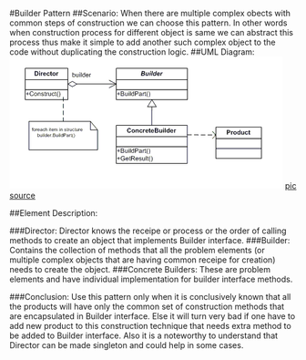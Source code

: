 #Builder Pattern
##Scenario:
    When there are multiple complex obects with common steps of construction we can choose this pattern.
In other words when construction process for different object is same we can abstract this process thus make it simple to add another such complex object to the code without duplicating the construction logic.
##UML Diagram:
![Builder Design pattern](Builder-Pattern-UML.png)
[pic source](https://www.patrickschadler.com/builder-design-pattern/)

##Element Description:

###Director:
    Director knows the receipe or process or the order of calling methods to create an object that implements Builder interface.
###Builder:
    Contains the collection of methods that all the problem elements (or multiple complex objects that are having common receipe for creation) needs to create the object.
###Concrete Builders:
    These are problem elements and have individual implementation for builder interface methods.
    
###Conclusion:
    Use this pattern only when it is conclusively known that all the products will have only the common set of construction methods that are encapsulated in Builder interface.
    Else it will turn very bad if one have to add new product to this construction technique that needs extra method to be added to Builder interface.
    Also it is a noteworthy to understand that Director can be made singleton and could help in some cases.